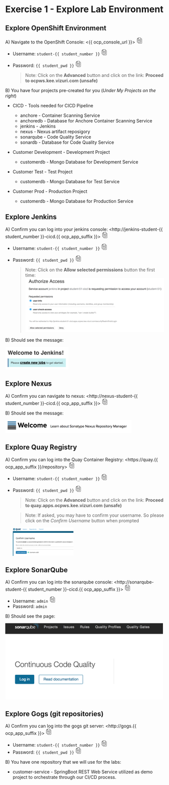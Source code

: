 # Exercise 1 - Explore Lab Environment

## Explore OpenShift Environment

A) Navigate to the OpenShift Console: <{{ ocp_console_url }}> <a href="#"><a href="#"><img src="../images/copy-paste.jpeg" onclick="copyToClipboard('{{ ocp_console_url }}')" alt="copy-paste" width="20"></a>

   * Username: `student-{{ student_number }}` <a href="#"><a href="#"><img src="../images/copy-paste.jpeg" onclick="copyToClipboard('student-{{ student_number }}')" alt="copy-paste" width="20"></a>
   * Password: `{{ student_pwd }}` <a href="#"><a href="#"><img src="../images/copy-paste.jpeg" onclick="copyToClipboard('{{ student_pwd }}')" alt="copy-paste" width="20"></a>
 
     >Note: Click on the **Advanced** button and click on the link: **Proceed to ocpws.kee.vizuri.com (unsafe)**
    
B) You have four projects pre-created for you (*Under My Projects on the right*)

* CICD - Tools needed for CICD Pipeline
    * anchore - Container Scanning Service
    * anchoredb - Database for Anchore Container Scanning Service
    * jenkins - Jenkins
    * nexus - Nexus artifact reposigory
    * sonarqube - Code Quality Service
    * sonardb - Database for Code Quality Service
    
* Customer Development - Development Project
    * customerdb - Mongo Database for Development Service
    
* Customer Test - Test Project
    * customerdb - Mongo Database for Test Service
    
* Customer Prod - Production Project
    * customerdb - Mongo Database for Production Service


## Explore Jenkins

A) Confirm you can log into your jenkins console: <http://jenkins-student-{{ student_number }}-cicd.{{ ocp_app_suffix }}> <a href="#"><img src="../images/copy-paste.jpeg" onclick="copyToClipboard('http://jenkins-student-{{ student_number }}-cicd.{{ ocp_app_suffix }}')" alt="copy-paste" width="20"></a>

   * Username: `student-{{ student_number }}` <a href="#"><img src="../images/copy-paste.jpeg" onclick="copyToClipboard('student-{{ student_number }}')" alt="copy-paste" width="20"></a>
   * Password: `{{ student_pwd }}` <a href="#"><img src="../images/copy-paste.jpeg" onclick="copyToClipboard('{{ student_pwd }}')" alt="copy-paste" width="20"></a>

     >Note: Click on the **Allow selected permissions** button the first time: <img src="../images/jenkins_accept.png" alt="jenkins_accept" width="500"> 

B) Should see the message: 

<img src="../images/jenkins_welcome.png" alt="jenkins_welcome" width="200">

## Explore Nexus

A) Confirm you can navigate to nexus: <http://nexus-student-{{ student_number }}-cicd.{{ ocp_app_suffix }}> <a href="#"><img src="../images/copy-paste.jpeg" onclick="copyToClipboard('http://nexus-student-{{ student_number }}-cicd.{{ ocp_app_suffix }}')" alt="copy-paste" width="20"></a>

B) Should see the message: 

<img src="../images/nexus_welcome.png" alt="nexus_welcome" width="400">

## Explore Quay Registry 

A) Confirm you can log into the Quay Container Registry: <https://quay.{{ ocp_app_suffix }}/repository> <a href="#"><img src="../images/copy-paste.jpeg" onclick="copyToClipboard('https://quay.{{ ocp_app_suffix }}/repository')" alt="copy-paste" width="20"></a>

   * Username: `student-{{ student_number }}` <a href="#"><img src="../images/copy-paste.jpeg" onclick="copyToClipboard('student-{{ student_number }}')" alt="copy-paste" width="20"></a>
   * Password: `{{ student_pwd }}` <a href="#"><img src="../images/copy-paste.jpeg" onclick="copyToClipboard('{{ student_pwd }}')" alt="copy-paste" width="20"></a>

     >Note: Click on the **Advanced** button and click on the link: **Proceed to quay.apps.ocpws.kee.vizuri.com (unsafe)**

     >Note: If asked, you may have to confirm your username. So please click on the *Confirm Username* button when prompted
    
    
     <img src="../images/confirm_username.png" alt="confirm_username" width="40%">
    
## Explore SonarQube

A) Confirm you can log into the sonarqube console: <http://sonarqube-student-{{ student_number }}-cicd.{{ ocp_app_suffix }}> <a href="#"><img src="../images/copy-paste.jpeg" onclick="copyToClipboard('http://sonarqube-student-{{ student_number }}-cicd.{{ ocp_app_suffix }}')" alt="copy-paste" width="20"></a>

   * Username: `admin` <a href="#"><img src="../images/copy-paste.jpeg" onclick="copyToClipboard('admin')" alt="copy-paste" width="20"></a>
   * Password: `admin`

B) Should see the page: 

<img src="../images/sonarqube_welcome.png" alt="sonarqube_welcome" width="500">

## Explore Gogs (git repositories) 

A) Confirm you can log into the gogs git server: <http://gogs.{{ ocp_app_suffix }}> <a href="#"><img src="../images/copy-paste.jpeg" onclick="copyToClipboard('http://gogs.{{ ocp_app_suffix }}')" alt="copy-paste" width="20"></a>

   * Username: `student-{{ student_number }}` <a href="#"><img src="../images/copy-paste.jpeg" onclick="copyToClipboard('student-{{ student_number }}')" alt="copy-paste" width="20"></a>
   * Password: `{{ student_pwd }}` <a href="#"><img src="../images/copy-paste.jpeg" onclick="copyToClipboard('{{ student_pwd }}')" alt="copy-paste" width="20"></a>

B) You have one repository that we will use for the labs:

   * customer-service - SpringBoot REST Web Service utilized as demo project to orchestrate through our CI/CD process.
